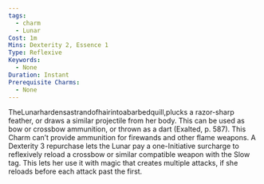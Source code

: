 ```yaml
---
tags:
  - charm
  - Lunar
Cost: 1m
Mins: Dexterity 2, Essence 1
Type: Reflexive
Keywords:
  - None
Duration: Instant
Prerequisite Charms:
  - None
---
```

TheLunarhardensastrandofhairintoabarbedquill,plucks a razor-sharp feather, or draws a similar projectile from her body. This can be used as bow or crossbow ammunition, or thrown as a dart (Exalted, p. 587). This Charm can’t provide ammunition for firewands and other flame weapons. A Dexterity 3 repurchase lets the Lunar pay a one-Initiative surcharge to reflexively reload a crossbow or similar compatible weapon with the Slow tag. This lets her use it with magic that creates multiple attacks, if she reloads before each attack past the first.